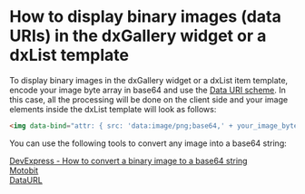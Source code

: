 # How to display binary images (data URIs) in the dxGallery widget or a dxList template


<p>To display binary images in the dxGallery widget or a dxList item template, encode your image byte array in base64 and use the <a href="http://en.wikipedia.org/wiki/Data_URI_scheme"><u>Data URI scheme</u></a>. In this case, all the processing will be done on the client side and your image elements inside the dxList template will look as follows:<br />
</p>

```html
<img data-bind="attr: { src: 'data:image/png;base64,' + your_image_bytes_in_base_64}" />

```

<p>You can use the following tools to convert any image into a base64 string:</p><p><a href="http://codecentral.devexpress.com/E4819/"><u>DevExpress - How to convert a binary image to a base64 string</u></a><br />
<a href="http://www.motobit.com/util/base64-decoder-encoder.asp"><u>Motobit</u></a><u><br />
</u><a href="http://dataurl.net/#dataurlmaker"><u>DataURL</u></a></p>

<br/>


